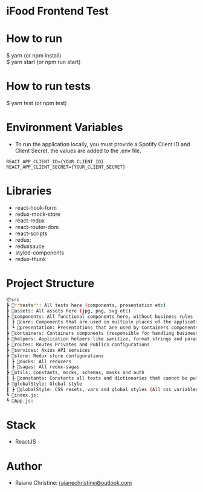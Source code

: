 # iFood Frontend Test

# How to run

$ yarn (or npm install) \
$ yarn start (or npm run start)

# How to run tests

\$ yarn test (or npm test)

# Environment Variables

- To run the application locally, you must provide a Spotify Client ID and Client Secret, the values ​​are added to the .env file.

```
REACT_APP_CLIENT_ID={YOUR_CLIENT_ID}
REACT_APP_CLIENT_SECRET={YOUR_CLIENT_SECRET}
```

# Libraries

- react-hook-form
- redux-mock-store
- react-redux
- react-router-dom
- react-scripts
- redux:
- reduxsauce
- styled-components
- redux-thunk

# Project Structure

```bash
📦src
┣ 📂**tests**: All tests here (components, presentation etc)
┣ 📂assets: All assets here (jpg, png, svg etc)
┣ 📂components: All functional components here, without business rules
┃ ┣ 📂core: Components that are used in multiple places of the application
┃ ┗ 📂presentation: Presentations that are used by Containers components
┣ 📂containers: Containers components (responsible for handling business rules for presentations)
┣ 📂helpers: Application helpers like sanitize, format strings and params, array methods etc.
┣ 📂routes: Routes Privates and Publics configurations
┣ 📂services: Axios API services
┣ 📂store: Redux store configurations
┃ ┣ 📂ducks: All reducers
┃ ┣ 📂sagas: All redux-sagas
┣ 📂utils: Constants, mocks, schemas, masks and auth
┃ ┣ 📂constants: Constants all texts and dictionaries that cannot be put into locales folder
┣ 📂globalStyle: Global style
┃ ┣ 📂globalStyle: CSS resets, vars and global styles (All css variables here inside :root)
┗ 📜index.js:
┗ 📜App.js:
```

# Stack

- ReactJS

# Author

- Raiane Christine: raianechristine@outlook.com
